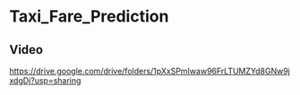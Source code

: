 # Taxi_Fare_Prediction

## Video
https://drive.google.com/drive/folders/1pXxSPmIwaw96FrLTUMZYd8GNw9jxdgDj?usp=sharing
